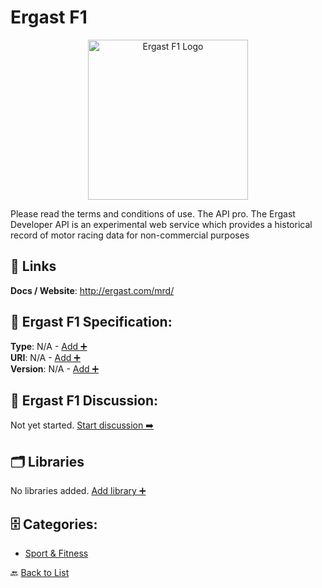 # Ergast F1
<p align="center">
    <img width="256" src="https://raw.githubusercontent.com/apis-list/apis-list/main/apis/ergast-f1/logo_256x256.png" alt="Ergast F1 Logo"/>
</p>
Please read the terms and conditions of use.  The API pro. The Ergast Developer API is an experimental web service which provides a historical record of motor racing data for non-commercial purposes

##  🔗 Links
**Docs / Website**: http://ergast.com/mrd/

## 🧬 Ergast F1 Specification:
**Type**: N/A - [Add ➕](https://github.com/apis-list/apis-list/edit/main/apis.yaml#L5901)  
**URI**: N/A - [Add ➕](https://github.com/apis-list/apis-list/edit/main/apis.yaml#L5901)  
**Version**: N/A - [Add ➕](https://github.com/apis-list/apis-list/edit/main/apis.yaml#L5901)

## 💬 Ergast F1 Discussion:
Not yet started. [Start discussion ➡️](https://github.com/apis-list/apis-list/discussions/new)

## 🗂️ Libraries

No libraries added. [Add library ➕](https://github.com/apis-list/apis-list/edit/main/apis.yaml#L5901)    


## 🗄️ Categories:
- [Sport & Fitness](https://github.com/apis-list/apis-list#sport--fitness-)

🔙  [Back to List](https://github.com/apis-list/apis-list)
